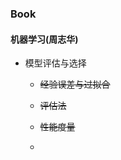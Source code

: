 ### Book

#### 机器学习(周志华)

- 模型评估与选择

  - ~~经验误差与过拟合~~

  - ~~评估法~~

  - ~~性能度量~~

  - ​

    ​

    ​



